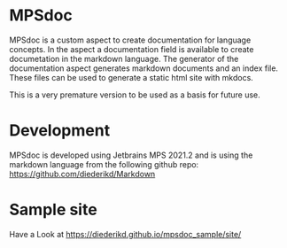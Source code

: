 # MPSdoc

MPSdoc is a custom aspect to create documentation for language concepts.
In the aspect a documentation field is available to create documetation 
in the markdown language. The generator of the documentation aspect 
generates markdown documents and an index file. These files can be used to 
generate a static html site with mkdocs.

This is a very premature version to be used as a basis for future use.

# Development
MPSdoc is developed using Jetbrains MPS 2021.2 and is using 
the markdown language from the following github repo:
https://github.com/diederikd/Markdown

# Sample site
Have a Look at https://diederikd.github.io/mpsdoc_sample/site/ 

